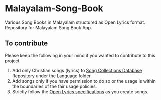 # Malayalam-Song-Book
Various Song Books in Malayalam structured as Open Lyrics format. 
Repository for Malayalam Song Book App.

## To contribute
Please keep the following in your mind if you wanted to contribute to this project
1. Add only Christian songs (lyrics) to [Song Collections Database](https://github.com/DigitalChristianLibrary/_Song_Collections_Database) Repository under the Language folder.
2. Add songs only if you have permission to do so or the usage is within the boundaries of the fair usage policies.
3. Strictly follow the [Open Lyrics specifications](https://github.com/openlyrics/openlyrics) as you create songs.



